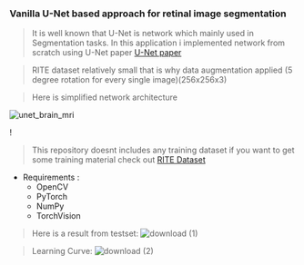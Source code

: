 ### Vanilla U-Net based approach for retinal image segmentation

> It is well known that U-Net is network which mainly used in Segmentation tasks. In this application i implemented network from scratch using U-Net paper
[U-Net paper](https://arxiv.org/abs/1505.04597)

> RITE dataset relatively small that is why data augmentation applied (5 degree rotation for every single image)(256x256x3)

> Here is simplified network architecture

![unet_brain_mri](https://user-images.githubusercontent.com/39130214/73118665-8f393700-3f70-11ea-9fc4-68620710d0f2.png)

!

> This repository doesnt includes any training dataset if you want to get some training material check out [RITE Dataset](https://medicine.uiowa.edu/eye/rite-dataset)


* Requirements :
  * OpenCV 
  * PyTorch
  * NumPy
  * TorchVision

  
> Here is a result from testset:
![download (1)](https://user-images.githubusercontent.com/39130214/73125569-ad7b5300-3fc1-11ea-932a-ad263872346c.png)



> Learning Curve:
![download (2)](https://user-images.githubusercontent.com/39130214/73126642-d6eeab80-3fce-11ea-8999-9add48e5d7a6.png)



